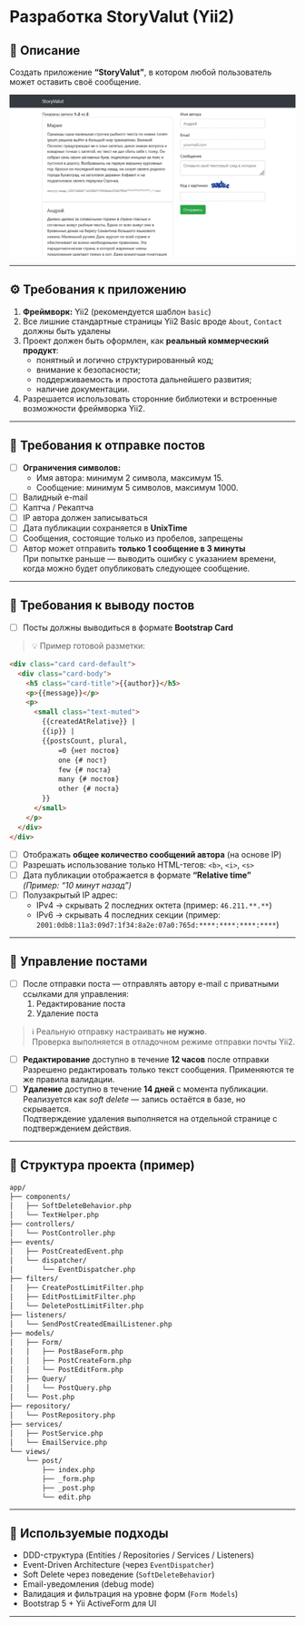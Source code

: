 # Разработка StoryValut (Yii2)

## 📖 Описание

Создать приложение **“StoryValut”**, в котором любой пользователь может оставить своё сообщение.

![Главная страница StoryValut](web/img/story-valult.png)

---

## ⚙️ Требования к приложению

1. **Фреймворк:** Yii2 (рекомендуется шаблон `basic`)
2. Все лишние стандартные страницы Yii2 Basic вроде `About`, `Contact` должны быть удалены
3. Проект должен быть оформлен, как **реальный коммерческий продукт**:
    - понятный и логично структурированный код;
    - внимание к безопасности;
    - поддерживаемость и простота дальнейшего развития;
    - наличие документации.
4. Разрешается использовать сторонние библиотеки и встроенные возможности фреймворка Yii2.

---

## 📨 Требования к отправке постов

- [ ] **Ограничения символов:**
    - Имя автора: минимум 2 символа, максимум 15.
    - Сообщение: минимум 5 символов, максимум 1000.
- [ ] Валидный e-mail
- [ ] Каптча / Рекаптча
- [ ] IP автора должен записываться
- [ ] Дата публикации сохраняется в **UnixTime**
- [ ] Сообщения, состоящие только из пробелов, запрещены
- [ ] Автор может отправить **только 1 сообщение в 3 минуты**  
  При попытке раньше — выводить ошибку с указанием времени, когда можно будет опубликовать следующее сообщение.

---

## 💬 Требования к выводу постов

- [ ] Посты должны выводиться в формате **Bootstrap Card**

> 💡 Пример готовой разметки:

```html
<div class="card card-default">
  <div class="card-body">
    <h5 class="card-title">{{author}}</h5>
    <p>{{message}}</p>
    <p>
      <small class="text-muted">
        {{createdAtRelative}} |
        {{ip}} |
        {{postsCount, plural,
            =0 {нет постов}
            one {# пост}
            few {# поста}
            many {# постов}
            other {# поста}
        }}
      </small>
    </p>
  </div>
</div>
```

- [ ] Отображать **общее количество сообщений автора** (на основе IP)
- [ ] Разрешать использование только HTML-тегов: `<b>`, `<i>`, `<s>`
- [ ] Дата публикации отображается в формате **“Relative time”**  
  *(Пример: “10 минут назад”)*
- [ ] Полузакрытый IP адрес:
    - IPv4 → скрывать 2 последних октета (пример: `46.211.**.**`)
    - IPv6 → скрывать 4 последних секции (пример: `2001:0db8:11a3:09d7:1f34:8a2e:07a0:765d:****:****:****:****`)

---

## 🧰 Управление постами

- [ ] После отправки поста — отправлять автору e-mail с приватными ссылками для управления:
    1. Редактирование поста
    2. Удаление поста

> ℹ️ Реальную отправку настраивать **не нужно**.  
> Проверка выполняется в отладочном режиме отправки почты Yii2.

- [ ] **Редактирование** доступно в течение **12 часов** после отправки  
  Разрешено редактировать только текст сообщения. Применяются те же правила валидации.
- [ ] **Удаление** доступно в течение **14 дней** с момента публикации.  
  Реализуется как *soft delete* — запись остаётся в базе, но скрывается.  
  Подтверждение удаления выполняется на отдельной странице с подтверждением действия.

---

## 🧩 Структура проекта (пример)

```
app/
├── components/
│   ├── SoftDeleteBehavior.php
│   └── TextHelper.php
├── controllers/
│   └── PostController.php
├── events/
│   ├── PostCreatedEvent.php
│   └── dispatcher/
│       └── EventDispatcher.php
├── filters/
│   ├── CreatePostLimitFilter.php
│   ├── EditPostLimitFilter.php
│   └── DeletePostLimitFilter.php
├── listeners/
│   └── SendPostCreatedEmailListener.php
├── models/
│   ├── Form/
│   │   ├── PostBaseForm.php
│   │   ├── PostCreateForm.php
│   │   └── PostEditForm.php
│   ├── Query/
│   │   └── PostQuery.php
│   └── Post.php
├── repository/
│   └── PostRepository.php
├── services/
│   ├── PostService.php
│   └── EmailService.php
└── views/
    └── post/
        ├── index.php
        ├── _form.php
        ├── _post.php
        └── edit.php
```

---

## 🧠 Используемые подходы

- DDD-структура (Entities / Repositories / Services / Listeners)
- Event-Driven Architecture (через `EventDispatcher`)
- Soft Delete через поведение (`SoftDeleteBehavior`)
- Email-уведомления (debug mode)
- Валидация и фильтрация на уровне форм (`Form Models`)
- Bootstrap 5 + Yii ActiveForm для UI

---